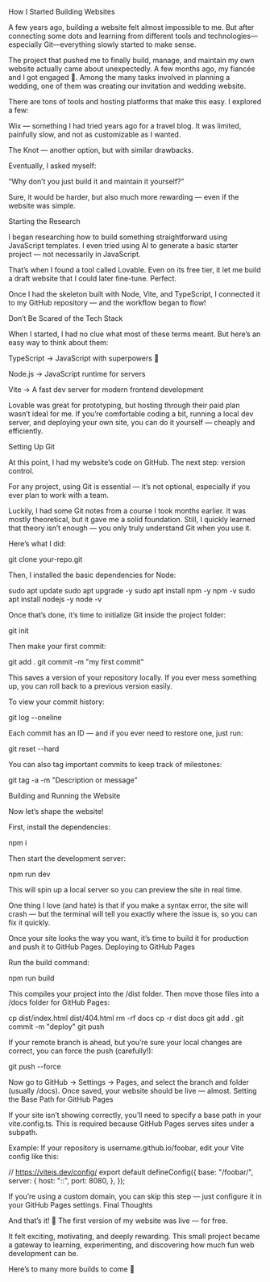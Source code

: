 How I Started Building Websites

A few years ago, building a website felt almost impossible to me. But after connecting some dots and learning from different tools and technologies—especially Git—everything slowly started to make sense.

The project that pushed me to finally build, manage, and maintain my own website actually came about unexpectedly. A few months ago, my fiancée and I got engaged 🎉. Among the many tasks involved in planning a wedding, one of them was creating our invitation and wedding website.

There are tons of tools and hosting platforms that make this easy. I explored a few:

Wix — something I had tried years ago for a travel blog. It was limited, painfully slow, and not as customizable as I wanted.

The Knot — another option, but with similar drawbacks.

Eventually, I asked myself:

“Why don’t you just build it and maintain it yourself?”

Sure, it would be harder, but also much more rewarding — even if the website was simple.

Starting the Research

I began researching how to build something straightforward using JavaScript templates. I even tried using AI to generate a basic starter project — not necessarily in JavaScript.

That’s when I found a tool called Lovable. Even on its free tier, it let me build a draft website that I could later fine-tune. Perfect.

Once I had the skeleton built with Node, Vite, and TypeScript, I connected it to my GitHub repository — and the workflow began to flow!

Don’t Be Scared of the Tech Stack

When I started, I had no clue what most of these terms meant. But here’s an easy way to think about them:

TypeScript → JavaScript with superpowers 💪

Node.js → JavaScript runtime for servers

Vite → A fast dev server for modern frontend development

Lovable was great for prototyping, but hosting through their paid plan wasn’t ideal for me. If you’re comfortable coding a bit, running a local dev server, and deploying your own site, you can do it yourself — cheaply and efficiently.

Setting Up Git

At this point, I had my website’s code on GitHub. The next step: version control.

For any project, using Git is essential — it’s not optional, especially if you ever plan to work with a team.

Luckily, I had some Git notes from a course I took months earlier. It was mostly theoretical, but it gave me a solid foundation. Still, I quickly learned that theory isn’t enough — you only truly understand Git when you use it.

Here’s what I did:

git clone your-repo.git

Then, I installed the basic dependencies for Node:

sudo apt update
sudo apt upgrade -y
sudo apt install npm -y
npm -v
sudo apt install nodejs -y
node -v

Once that’s done, it’s time to initialize Git inside the project folder:

git init

Then make your first commit:

git add .
git commit -m "my first commit"

This saves a version of your repository locally. If you ever mess something up, you can roll back to a previous version easily.

To view your commit history:

git log --oneline

Each commit has an ID — and if you ever need to restore one, just run:

git reset --hard <commit-id>

You can also tag important commits to keep track of milestones:

git tag -a <tag-name> <commit-hash> -m "Description or message"

Building and Running the Website

Now let’s shape the website!

First, install the dependencies:

npm i

Then start the development server:

npm run dev

This will spin up a local server so you can preview the site in real time.

One thing I love (and hate) is that if you make a syntax error, the site will crash — but the terminal will tell you exactly where the issue is, so you can fix it quickly.

Once your site looks the way you want, it’s time to build it for production and push it to GitHub Pages.
Deploying to GitHub Pages

Run the build command:

npm run build

This compiles your project into the /dist folder. Then move those files into a /docs folder for GitHub Pages:

cp dist/index.html dist/404.html
rm -rf docs
cp -r dist docs 
git add .
git commit -m "deploy"
git push

If your remote branch is ahead, but you’re sure your local changes are correct, you can force the push (carefully!):

git push --force

Now go to GitHub → Settings → Pages, and select the branch and folder (usually /docs).
Once saved, your website should be live — almost.
Setting the Base Path for GitHub Pages

If your site isn’t showing correctly, you’ll need to specify a base path in your vite.config.ts.
This is required because GitHub Pages serves sites under a subpath.

Example:
If your repository is username.github.io/foobar, edit your Vite config like this:

// https://vitejs.dev/config/
export default defineConfig({
  base: "/foobar/",
  server: {
    host: "::",
    port: 8080,
  },
});

If you’re using a custom domain, you can skip this step — just configure it in your GitHub Pages settings.
Final Thoughts

And that’s it! 🎉
The first version of my website was live — for free.

It felt exciting, motivating, and deeply rewarding. This small project became a gateway to learning, experimenting, and discovering how much fun web development can be.

Here’s to many more builds to come 🚀